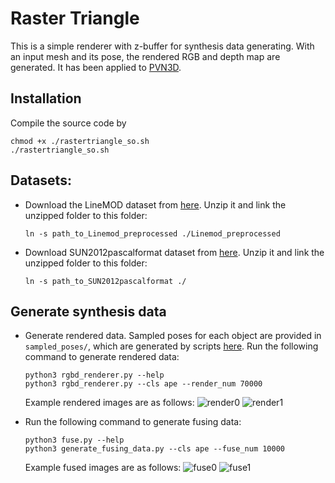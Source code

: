 # Raster Triangle
This is a simple renderer with z-buffer for synthesis data generating. With an input mesh and its pose, the rendered RGB and depth map are generated. It has been applied to [PVN3D](https://github.com/ethnhe/PVN3D).

## Installation
Compile the source code by
```shell
chmod +x ./rastertriangle_so.sh
./rastertriangle_so.sh
```

## Datasets:
- Download the LineMOD dataset from [here](https://drive.google.com/drive/folders/19ivHpaKm9dOrr12fzC8IDFczWRPFxho7). Unzip it and link the unzipped folder to this folder:
    ```shell
    ln -s path_to_Linemod_preprocessed ./Linemod_preprocessed
    ```
- Download SUN2012pascalformat dataset from [here](http://groups.csail.mit.edu/vision/SUN/releases/SUN2012pascalformat.tar.gz). Unzip it and link the unzipped folder to this folder:
    ```shell
    ln -s path_to_SUN2012pascalformat ./
    ```

## Generate synthesis data
- Generate rendered data. Sampled poses for each object are provided in ``sampled_poses/``, which are generated by scripts [here](https://github.com/zju3dv/pvnet-rendering). Run the following command to generate rendered data:
    ```shell
    python3 rgbd_renderer.py --help
    python3 rgbd_renderer.py --cls ape --render_num 70000
    ```
    Example rendered images are as follows:
    ![render0](https://github.com/ethnhe/raster_triangle/raw/master/example_images/rnd0.png)
    ![render1](https://github.com/ethnhe/raster_triangle/raw/master/example_images/rnd1.png)


- Run the following command to generate fusing data:
    ```shell
    python3 fuse.py --help
    python3 generate_fusing_data.py --cls ape --fuse_num 10000
    ```
    Example fused images are as follows:
    ![fuse0](https://github.com/ethnhe/raster_triangle/raw/master/example_images/fuse0.png)
    ![fuse1](https://github.com/ethnhe/raster_triangle/raw/master/example_images/fuse1.png)
